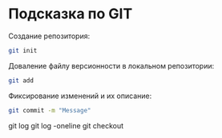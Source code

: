 # Подсказка по GIT

Создание репозитория:
```sh
git init
```
Доваление файлу версионности в локальном репозитории:
```sh
git add
```
Фиксирование изменений и их описание:
```sh
git commit -m "Message"
```

git log
git log -oneline
git checkout